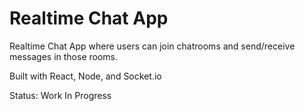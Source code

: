 # Realtime Chat App
Realtime Chat App where users can join chatrooms and send/receive messages in those rooms.
 
Built with React, Node, and Socket.io

Status: Work In Progress

